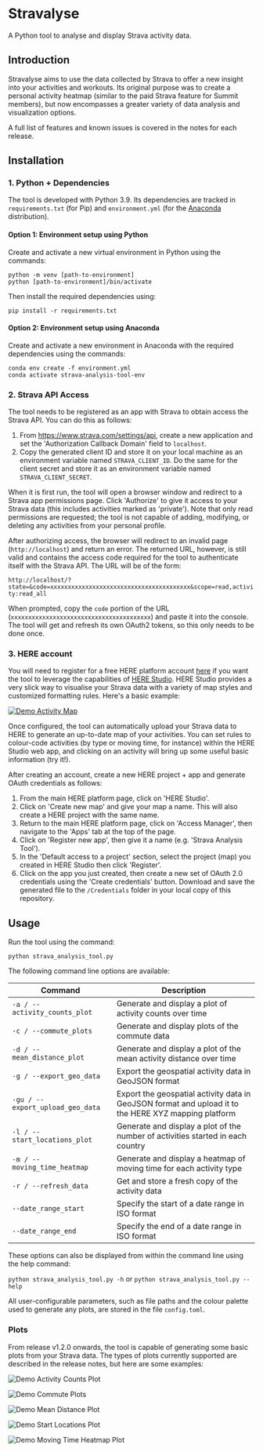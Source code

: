 # Stravalyse
A Python tool to analyse and display Strava activity data.

## Introduction
Stravalyse aims to use the data collected by Strava to offer a new insight into your activities and workouts. Its original purpose was to create a personal activity heatmap (similar to the paid Strava feature for Summit members), but now encompasses a greater variety of data analysis and visualization options.

A full list of features and known issues is covered in the notes for each release.

## Installation

### 1. Python + Dependencies
The tool is developed with Python 3.9. Its dependencies are tracked in `requirements.txt` (for Pip) and `environment.yml` (for the [Anaconda](https://www.anaconda.com/distribution/) distribution).

#### Option 1: Environment setup using Python

Create and activate a new virtual environment in Python using the commands:

```
python -m venv [path-to-environment]
python [path-to-environment]/bin/activate
```

Then install the required dependencies using:

```
pip install -r requirements.txt
```

#### Option 2: Environment setup using Anaconda

Create and activate a new environment in Anaconda with the required dependencies using the commands:

```
conda env create -f environment.yml
conda activate strava-analysis-tool-env
```

### 2. Strava API Access
The tool needs to be registered as an app with Strava to obtain access the Strava API. You can do this as follows:

1. From https://www.strava.com/settings/api, create a new application and set the 'Authorization Callback Domain' field to `localhost`.
2. Copy the generated client ID and store it on your local machine as an environment variable named `STRAVA_CLIENT_ID`. Do the same for the client secret and store it as an environment variable named `STRAVA_CLIENT_SECRET`.

When it is first run, the tool will open a browser window and redirect to a Strava app permissions page. Click 'Authorize' to give it access to your Strava data (this includes activities marked as 'private'). Note that only read permissions are requested; the tool is not capable of adding, modifying, or deleting any activities from your personal profile.

After authorizing access, the browser will redirect to an invalid page (`http://localhost`) and return an error. The returned URL, however, is still valid and contains the access code required for the tool to authenticate itself with the Strava API. The URL will be of the form:

`http://localhost/?state=&code=xxxxxxxxxxxxxxxxxxxxxxxxxxxxxxxxxxxxxxxx&scope=read,activity:read_all`

When prompted, copy the `code` portion of the URL (`xxxxxxxxxxxxxxxxxxxxxxxxxxxxxxxxxxxxxxxx`) and paste it into the console. The tool will get and refresh its own OAuth2 tokens, so this only needs to be done once.

### 3. HERE account
You will need to register for a free HERE platform account [here](https://platform.here.com/) if you want the tool to leverage the capabilities of [HERE Studio](https://platform.here.com/studio/). HERE Studio provides a very slick way to visualise your Strava data with a variety of map styles and customized formatting rules. Here's a basic example:

[![Demo Activity Map](Media/Demo%20Activity%20Map.JPG)](https://studio.here.com/viewer/?project_id=d99c795f-b247-47f9-a67e-972255a02017)

Once configured, the tool can automatically upload your Strava data to HERE to generate an up-to-date map of your activities. You can set rules to colour-code activities (by type or moving time, for instance) within the HERE Studio web app, and clicking on an activity will bring up some useful basic information (try it!).

After creating an account, create a new HERE project + app and generate OAuth credentials as follows:

1. From the main HERE platform page, click on 'HERE Studio'.
2. Click on 'Create new map' and give your map a name. This will also create a HERE project with the same name.
3. Return to the main HERE platform page, click on 'Access Manager', then navigate to the 'Apps' tab at the top of the page.
4. Click on 'Register new app', then give it a name (e.g. 'Strava Analysis Tool').
5. In the 'Default access to a project' section, select the project (map) you created in HERE Studio then click 'Register'.
6. Click on the app you just created, then create a new set of OAuth 2.0 credentials using the 'Create credentials' button. Download and save the generated file to the `/Credentials` folder in your local copy of this repository.

## Usage

Run the tool using the command:

`python strava_analysis_tool.py`

The following command line options are available:

| Command | Description |
| ------- | ------------|
| `-a / --activity_counts_plot` | Generate and display a plot of activity counts over time |
| `-c / --commute_plots` | Generate and display plots of the commute data |
| `-d / --mean_distance_plot` | Generate and display a plot of the mean activity distance over time |
| `-g / --export_geo_data` | Export the geospatial activity data in GeoJSON format |
| `-gu / --export_upload_geo_data` | Export the geospatial activity data in GeoJSON format and upload it to the HERE XYZ mapping platform |
| `-l / --start_locations_plot` | Generate and display a plot of the number of activities started in each country |
| `-m / --moving_time_heatmap` | Generate and display a heatmap of moving time for each activity type |
| `-r / --refresh_data` | Get and store a fresh copy of the activity data |
| `--date_range_start` | Specify the start of a date range in ISO format |
| `--date_range_end` | Specify the end of a date range in ISO format |

These options can also be displayed from within the command line using the help command:

`python strava_analysis_tool.py -h` or `python strava_analysis_tool.py --help`

All user-configurable parameters, such as file paths and the colour palette used to generate any plots, are stored in the file `config.toml`.

### Plots

From release v1.2.0 onwards, the tool is capable of generating some basic plots from your Strava data. The types of plots currently supported are described in the release notes, but here are some examples:

![Demo Activity Counts Plot](Media/Demo%20Activity%20Counts%20Plot.JPG)

![Demo Commute Plots](Media/Demo%20Commute%20Plots.JPG)

![Demo Mean Distance Plot](Media/Demo%20Mean%20Distance%20Plot.JPG)

![Demo Start Locations Plot](Media/Demo%20Start%20Locations%20Plot.jpeg)

![Demo Moving Time Heatmap Plot](Media/Demo%20Moving%20Time%20Heatmap.jpeg)
